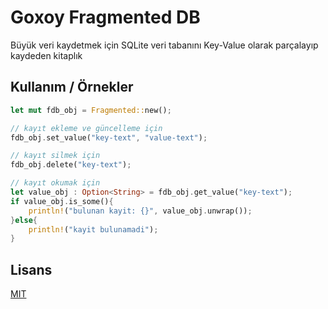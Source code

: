 # Goxoy Fragmented DB

Büyük veri kaydetmek için SQLite veri tabanını Key-Value olarak parçalayıp kaydeden kitaplık


## Kullanım / Örnekler

```rust
let mut fdb_obj = Fragmented::new();

// kayıt ekleme ve güncelleme için
fdb_obj.set_value("key-text", "value-text");

// kayıt silmek için
fdb_obj.delete("key-text");

// kayıt okumak için
let value_obj : Option<String> = fdb_obj.get_value("key-text");
if value_obj.is_some(){
    println!("bulunan kayit: {}", value_obj.unwrap());
}else{
    println!("kayit bulunamadi");
}

```

  
## Lisans

[MIT](https://choosealicense.com/licenses/mit/)